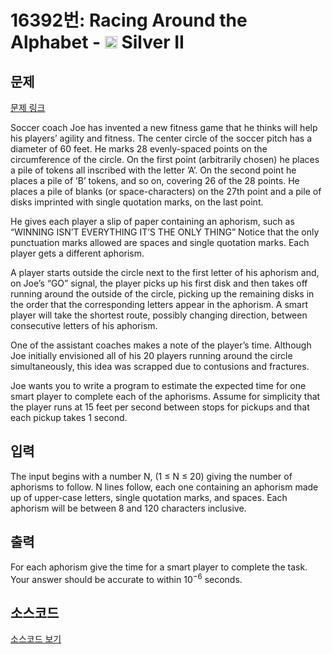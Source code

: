 # 16392번: Racing Around the Alphabet - <img src="https://static.solved.ac/tier_small/9.svg" style="height:20px" /> Silver II

<!-- performance -->

<!-- 문제 제출 후 깃허브에 푸시를 했을 때 제출한 코드의 성능이 입력될 공간입니다.-->

<!-- end -->

## 문제

[문제 링크](https://boj.kr/16392)


<p>Soccer coach Joe has invented a new fitness game that he thinks will help his players’ agility and fitness. The center circle of the soccer pitch has a diameter of 60 feet. He marks 28 evenly-spaced points on the circumference of the circle. On the first point (arbitrarily chosen) he places a pile of tokens all inscribed with the letter ’A’. On the second point he places a pile of ’B’ tokens, and so on, covering 26 of the 28 points. He places a pile of blanks (or space-characters) on the 27th point and a pile of disks imprinted with single quotation marks, on the last point.</p>

<p>He gives each player a slip of paper containing an aphorism, such as “WINNING ISN’T EVERYTHING IT’S THE ONLY THING” Notice that the only punctuation marks allowed are spaces and single quotation marks. Each player gets a different aphorism.</p>

<p>A player starts outside the circle next to the first letter of his aphorism and, on Joe’s “GO” signal, the player picks up his first disk and then takes off running around the outside of the circle, picking up the remaining disks in the order that the corresponding letters appear in the aphorism. A smart player will take the shortest route, possibly changing direction, between consecutive letters of his aphorism.</p>

<p>One of the assistant coaches makes a note of the player’s time. Although Joe initially envisioned all of his 20 players running around the circle simultaneously, this idea was scrapped due to contusions and fractures.</p>

<p>Joe wants you to write a program to estimate the expected time for one smart player to complete each of the aphorisms. Assume for simplicity that the player runs at 15 feet per second between stops for pickups and that each pickup takes 1 second.</p>



## 입력


<p>The input begins with a number N, (1 ≤ N ≤ 20) giving the number of aphorisms to follow. N lines follow, each one containing an aphorism made up of upper-case letters, single quotation marks, and spaces. Each aphorism will be between 8 and 120 characters inclusive.</p>



## 출력


<p>For each aphorism give the time for a smart player to complete the task. Your answer should be accurate to within 10<sup>−6</sup> seconds.</p>



## 소스코드

[소스코드 보기](Racing%20Around%20the%20Alphabet.cpp)